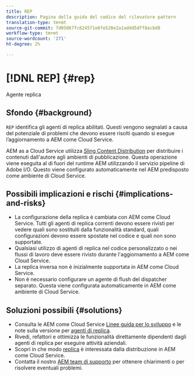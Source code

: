 ```yaml
---
title: REP
description: Pagina della guida del codice del rilevatore pattern
translation-type: tm+mt
source-git-commit: 7d05067fc624571e6fe520e2a1addd5dff8acbd8
workflow-type: tm+mt
source-wordcount: '271'
ht-degree: 2%

---
```



# [!DNL REP] {#rep}

Agente replica

## Sfondo {#background}

`REP` identifica gli agenti di replica abilitati. Questi vengono segnalati a causa del potenziale di problemi che devono essere risolti quando si esegue l’aggiornamento a AEM come Cloud Service.

AEM as a Cloud Service utilizza [Sling Content Distribution](https://sling.apache.org/documentation/bundles/content-distribution.html) per distribuire i contenuti dall&#39;autore agli ambienti di pubblicazione. Questa operazione viene eseguita al di fuori del runtime AEM utilizzando il servizio pipeline di Adobe I/O. Questo viene configurato automaticamente nel AEM predisposto come ambiente di Cloud Service.

## Possibili implicazioni e rischi {#implications-and-risks}

* La configurazione della replica è cambiata con AEM come Cloud Service. Tutti gli agenti di replica correnti devono essere rivisti per vedere quali sono sostituiti dalla funzionalità standard, quali configurazioni devono essere spostate nel codice e quali non sono supportate.
* Qualsiasi utilizzo di agenti di replica nel codice personalizzato o nei flussi di lavoro deve essere rivisto durante l&#39;aggiornamento a AEM come Cloud Service.
* La replica inversa non è inizialmente supportata in AEM come Cloud Service.
* Non è necessario configurare un agente di flush del dispatcher separato. Questa viene configurata automaticamente in AEM come ambiente di Cloud Service.

## Soluzioni possibili {#solutions}

* Consulta le AEM come Cloud Service [Linee guida per lo sviluppo](https://experienceleague.adobe.com/docs/experience-manager-cloud-service/implementing/developing/development-guidelines.html#no-reverse-replication-agents) e le note sulla versione per [agenti di replica](https://experienceleague.adobe.com/docs/experience-manager-cloud-service/release-notes/aem-cloud-changes.html#replication-agents).
* Rivedi, refattori e ottimizza le funzionalità direttamente dipendenti dagli agenti di replica per eseguire attività aziendali.
* Scopri in che modo [replica](https://experienceleague.adobe.com/docs/experience-manager-cloud-service/implementing/deploying/overview.html#replication) è interessata dalla distribuzione in AEM come Cloud Service.
* Contatta il nostro [AEM team di supporto](https://helpx.adobe.com/enterprise/using/support-for-experience-cloud.html) per ottenere chiarimenti o per risolvere eventuali problemi.

